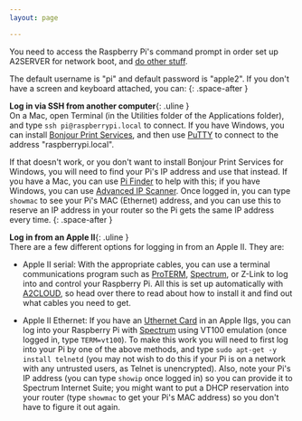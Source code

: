 ```yaml
---
layout: page

---
```


You need to access the Raspberry Pi's command prompt in order set up A2SERVER
for network boot, and [do other stuff][A2SERVER commands].

The default username is "pi" and default password is "apple2". If you
don't have a screen and keyboard attached, you can:
{: .space-after }

__Log in via SSH from another computer__{: .uline }  
On a Mac, open Terminal (in the Utilities folder of the Applications folder),
and type `ssh pi@raspberrypi.local` to connect. If you have Windows, you can
install [Bonjour Print Services][], and then use [PuTTY][] to connect to the
address "raspberrypi.local".

If that doesn't work, or you don't want to install Bonjour Print Services
for Windows, you will need to find your Pi's IP address and use that instead.
If you have a Mac, you can use [Pi Finder][] to help with this; if you have
Windows, you can use [Advanced IP Scanner][]. Once logged in, you can type
`showmac` to see your Pi's MAC (Ethernet) address, and you can use this to
reserve an IP address in your router so the Pi gets the same IP address every
time.
{: .space-after }

__Log in from an Apple II__{: .uline }  
There are a few different options for logging in from an Apple II. They are:

* Apple II serial: With the appropriate cables, you can use a terminal
  communications program such as [ProTERM][], [Spectrum][], or Z-Link
  to log into and control your Raspberry Pi. All this is set up
  automatically with [A2CLOUD][], so head over there to read about how
  to install it and find out what cables you need to get.

* Apple II Ethernet: If you have an [Uthernet Card][a2retrosystems] in an Apple IIgs, you
  can log into your Raspberry Pi with [Spectrum][] using VT100 emulation
  (once logged in, type `TERM=vt100`). To make this work you will need to
  first log into your Pi by one of the above methods, and type `sudo apt-get
  -y install telnetd` (you may not wish to do this if your Pi is on a network
  with any untrusted users, as Telnet is unencrypted). Also, note your Pi's
  IP address (you can type `showip` once logged in) so you can provide it to
  Spectrum Internet Suite; you might want to put a DHCP reservation into your
  router (type `showmac` to get your Pi's MAC address) so you don't have to
  figure it out again.

[A2SERVER commands]: a2server_commands.html
[Bonjour Print Services]: http://support.apple.com/kb/dl999
[PuTTY]: http://www.chiark.greenend.org.uk/~sgtatham/putty/
[Pi Finder]: http://ivanx.com/raspberrypi/files/PiFinder.zip
[Advanced IP Scanner]: http://www.advanced-ip-scanner.com/
[ProTERM]: http://lostclassics.apple2.info/downloads/?dl_cat=11
[Spectrum]: http://www.wannop.info/speccie/Site/Speccies_Home_Pages.html
[A2CLOUD]: ../a2cloud/index.html
[a2retrosystems]: http://a2retrosystems.com/
